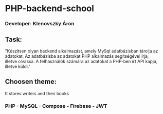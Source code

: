 # PHP-backend-school
### Developer: Klenovszky Áron
## Task:
"Készítsen olyan backend alkalmazást, amely MySql adatbázisban tárolja az adatokat. Az adatbázisba az adatokat PHP alkalmazás segítségével írja, illetve olvassa. A felhasználók számára az adatokat a PHP-ben írt API kapja, illetve küldi."
## Choosen theme:
It stores writers and their books
### PHP - MySQL - Compose - Firebase - JWT 
